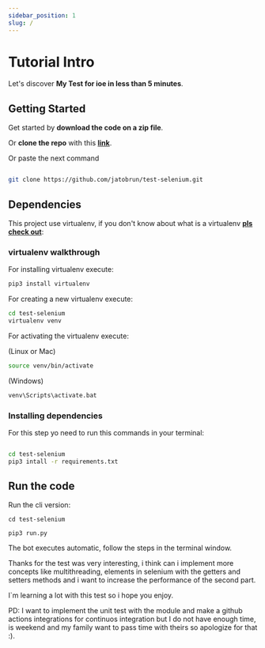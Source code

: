 ```yaml
---
sidebar_position: 1
slug: /
---
```


# Tutorial Intro

Let's discover **My Test for ioe in less than 5 minutes**.

## Getting Started

Get started by **download the code on a zip file**.

Or **clone the repo** with this **[link](https://github.com/jatobrun/test-selenium)**.

Or paste the next command

```bash

git clone https://github.com/jatobrun/test-selenium.git

```

## Dependencies

This project use virtualenv, if you don't know about what is a virtualenv **[pls check out](https://virtualenv.pypa.io/en/latest/user_guide.html)**:

### virtualenv walkthrough
For installing virtualenv execute:

```bash
pip3 install virtualenv 

```

For creating a new virtualenv execute:

```bash
cd test-selenium
virtualenv venv

```

For activating the virtualenv execute:

(Linux or Mac)
```bash
source venv/bin/activate

```
(Windows)

```cmd
venv\Scripts\activate.bat
```

### Installing dependencies 

For this step yo need to run this commands in your terminal:

```bash

cd test-selenium
pip3 intall -r requirements.txt
```

## Run the code

Run the cli version:

```shell
cd test-selenium

pip3 run.py
```

The bot executes automatic, follow the steps in the terminal window.

Thanks for the test was very interesting, i think can i implement more concepts like multithreading, 
elements in selenium with the getters and setters methods and i want to increase the performance of the second part.

I`m learning a lot with this test so i hope you enjoy.

PD: I want to implement the unit test with the module and make a github actions integrations for continuos integration but I do not have enough time, is weekend and my family want to pass time with theirs so apologize for that :).
